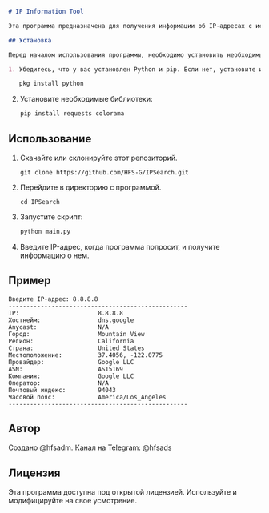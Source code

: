 ```markdown
# IP Information Tool

Эта программа предназначена для получения информации об IP-адресах с использованием API. Она использует библиотеки `requests` и `colorama` для взаимодействия с сетевыми ресурсами и цветного вывода в консоль.

## Установка

Перед началом использования программы, необходимо установить необходимые библиотеки. Выполните следующие шаги в Termux:

1. Убедитесь, что у вас установлен Python и pip. Если нет, установите их:

   pkg install python
   ```

2. Установите необходимые библиотеки:

   ```bash
   pip install requests colorama
   ```

## Использование

1. Скачайте или склонируйте этот репозиторий.

    ```dash
    git clone https://github.com/HFS-G/IPSearch.git

3. Перейдите в директорию с программой.

   ```dash
   cd IPSearch

5. Запустите скрипт:

   ```bash
   python main.py
   ```

6. Введите IP-адрес, когда программа попросит, и получите информацию о нем.

## Пример

```
Введите IP-адрес: 8.8.8.8
--------------------------------------------------
IP:                      8.8.8.8
Хостнейм:                dns.google
Anycast:                 N/A
Город:                   Mountain View
Регион:                  California
Страна:                  United States
Местоположение:          37.4056, -122.0775
Провайдер:               Google LLC
ASN:                     AS15169
Компания:                Google LLC
Оператор:                N/A
Почтовый индекс:         94043
Часовой пояс:            America/Los_Angeles
--------------------------------------------------
```

## Автор

Создано @hfsadm. Канал на Telegram: @hfsads

## Лицензия

Эта программа доступна под открытой лицензией. Используйте и модифицируйте на свое усмотрение.
